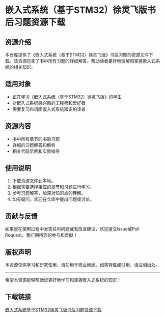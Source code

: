 # 嵌入式系统（基于STM32）徐灵飞版书后习题资源下载

## 资源介绍

本仓库提供了《嵌入式系统（基于STM32）徐灵飞版》书后习题的资源文件下载。该资源包含了书中所有习题的详细解答，帮助读者更好地理解和掌握嵌入式系统的相关知识。

## 适用对象

- 正在学习《嵌入式系统（基于STM32）徐灵飞版》的学生
- 对嵌入式系统感兴趣的工程师和爱好者
- 需要复习和巩固嵌入式系统知识的读者

## 资源内容

- 书中所有章节的书后习题
- 详细的习题解答和解析
- 相关代码示例和实验指导

## 使用说明

1. 下载资源文件到本地。
2. 根据需要选择相应的章节和习题进行学习。
3. 参考习题解答，加深对知识点的理解。
4. 如有疑问，欢迎在仓库中提出问题或讨论。

## 贡献与反馈

如果您在使用过程中发现任何问题或有改进建议，欢迎提交Issue或Pull Request。我们期待您的参与和贡献！

## 版权声明

本资源仅供学习和研究使用，请勿用于商业用途。如需转载或引用，请注明出处。

---

希望本资源能够帮助您更好地学习和掌握嵌入式系统的知识！

## 下载链接

[嵌入式系统基于STM32徐灵飞版书后习题资源下载](https://pan.quark.cn/s/211eea8af2be)
